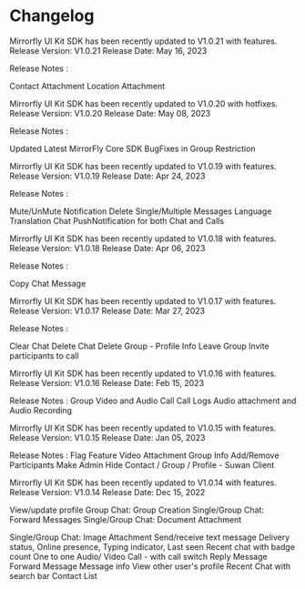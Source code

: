 # Changelog

Mirrorfly UI Kit SDK has been recently updated to V1.0.21 with features.
Release Version: V1.0.21
Release Date: May 16, 2023

Release Notes :

Contact Attachment
Location Attachment

Mirrorfly UI Kit SDK has been recently updated to V1.0.20 with hotfixes.
Release Version: V1.0.20
Release Date: May 08, 2023

Release Notes :

Updated Latest MirrorFly Core SDK
BugFixes in Group Restriction


Mirrorfly UI Kit SDK has been recently updated to V1.0.19 with features.
Release Version: V1.0.19
Release Date: Apr 24, 2023

Release Notes :

Mute/UnMute Notification
Delete Single/Multiple Messages
Language Translation
Chat PushNotification for both Chat and Calls


Mirrorfly UI Kit SDK has been recently updated to V1.0.18 with features.
Release Version: V1.0.18
Release Date: Apr 06, 2023

Release Notes :

Copy Chat Message

Mirrorfly UI Kit SDK has been recently updated to V1.0.17 with features.
Release Version: V1.0.17
Release Date: Mar 27, 2023

Release Notes :

Clear Chat
Delete Chat
Delete Group - Profile Info
Leave Group
Invite participants to call

Mirrorfly UI Kit SDK has been recently updated to V1.0.16 with features.
Release Version: V1.0.16
Release Date: Feb 15, 2023

Release Notes :
Group Video and Audio Call
Call Logs
Audio attachment and Audio Recording


Mirrorfly UI Kit SDK has been recently updated to V1.0.15 with features.
Release Version: V1.0.15
Release Date: Jan 05, 2023

Release Notes :
Flag Feature
Video Attachment
Group Info
Add/Remove Participants
Make Admin
Hide Contact / Group / Profile - Suwan Client


Mirrorfly UI Kit SDK has been recently updated to V1.0.14 with features.
Release Version: V1.0.14
Release Date: Dec 15, 2022


View/update profile
Group Chat: Group Creation
Single/Group Chat: Forward Messages
Single/Group Chat: Document Attachment

Single/Group Chat: Image Attachment
Send/receive text message
Delivery status, Online presence, Typing indicator, Last seen
Recent chat with badge count
One to one Audio/ Video Call - with call switch
Reply Message
Forward Message
Message info
View other user's profile
Recent Chat with search bar
Contact List



